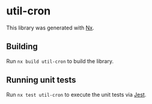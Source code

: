 # util-cron

This library was generated with [Nx](https://nx.dev).

## Building

Run `nx build util-cron` to build the library.

## Running unit tests

Run `nx test util-cron` to execute the unit tests via [Jest](https://jestjs.io).
